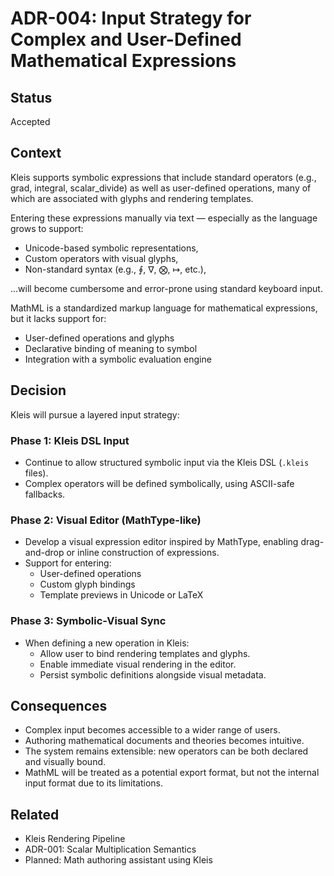 # ADR-004: Input Strategy for Complex and User-Defined Mathematical Expressions

## Status
Accepted

## Context
Kleis supports symbolic expressions that include standard operators (e.g., grad, integral, scalar_divide) as well as user-defined operations, many of which are associated with glyphs and rendering templates.

Entering these expressions manually via text — especially as the language grows to support:
- Unicode-based symbolic representations,
- Custom operators with visual glyphs,
- Non-standard syntax (e.g., ∮, ∇, ⨂, ↦, etc.),

...will become cumbersome and error-prone using standard keyboard input.

MathML is a standardized markup language for mathematical expressions, but it lacks support for:
- User-defined operations and glyphs
- Declarative binding of meaning to symbol
- Integration with a symbolic evaluation engine

## Decision
Kleis will pursue a layered input strategy:

### Phase 1: Kleis DSL Input
- Continue to allow structured symbolic input via the Kleis DSL (`.kleis` files).
- Complex operators will be defined symbolically, using ASCII-safe fallbacks.

### Phase 2: Visual Editor (MathType-like)
- Develop a visual expression editor inspired by MathType, enabling drag-and-drop or inline construction of expressions.
- Support for entering:
  - User-defined operations
  - Custom glyph bindings
  - Template previews in Unicode or LaTeX

### Phase 3: Symbolic-Visual Sync
- When defining a new operation in Kleis:
  - Allow user to bind rendering templates and glyphs.
  - Enable immediate visual rendering in the editor.
  - Persist symbolic definitions alongside visual metadata.

## Consequences
- Complex input becomes accessible to a wider range of users.
- Authoring mathematical documents and theories becomes intuitive.
- The system remains extensible: new operators can be both declared and visually bound.
- MathML will be treated as a potential export format, but not the internal input format due to its limitations.

## Related
- Kleis Rendering Pipeline
- ADR-001: Scalar Multiplication Semantics
- Planned: Math authoring assistant using Kleis